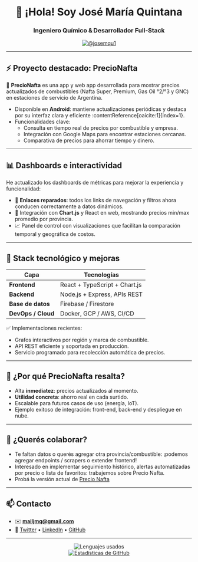 <h1 align="center">👋 ¡Hola! Soy José María Quintana</h1>
<h3 align="center">Ingeniero Químico & Desarrollador Full‑Stack</h3>

<p align="center">
  <a href="https://twitter.com/josemqu1" target="_blank">
    <img src="https://img.shields.io/twitter/follow/josemqu1?logo=twitter&style=for-the-badge" alt="@josemqu1" />
  </a>
</p>

---

## ⚡ Proyecto destacado: **PrecioNafta**

📱 **PrecioNafta** es una app y web app desarrollada para mostrar precios actualizados de combustibles (Nafta Super, Premium, Gas Oil °2/°3 y GNC) en estaciones de servicio de Argentina.

- Disponible en **Android**: mantiene actualizaciones periódicas y destaca por su interfaz clara y eficiente :contentReference[oaicite:1]{index=1}.
- Funcionalidades clave:
  - Consulta en tiempo real de precios por combustible y empresa.
  - Integración con Google Maps para encontrar estaciones cercanas.
  - Comparativa de precios para ahorrar tiempo y dinero.

---

## 📊 Dashboards e interactividad

He actualizado los dashboards de métricas para mejorar la experiencia y funcionalidad:

- 🔗 **Enlaces reparados**: todos los links de navegación y filtros ahora conducen correctamente a datos dinámicos.
- 🧰 Integración con **Chart.js** y React en web, mostrando precios min/max promedio por provincia.
- 📈 Panel de control con visualizaciones que facilitan la comparación temporal y geográfica de costos.

---

## 🔧 Stack tecnológico y mejoras

| Capa              | Tecnologías |
|-------------------|-------------|
| **Frontend**      | React + TypeScript + Chart.js |
| **Backend**       | Node.js + Express, APIs REST |
| **Base de datos** | Firebase / Firestore |
| **DevOps / Cloud**| Docker, GCP / AWS, CI/CD |

✅ Implementaciones recientes:
- Grafos interactivos por región y marca de combustible.
- API REST eficiente y soportada en producción.
- Servicio programado para recolección automática de precios.

---

## 🚀 ¿Por qué PrecioNafta resalta?

- Alta **inmediatez**: precios actualizados al momento.
- **Utilidad concreta**: ahorro real en cada surtido.
- Escalable para futuros casos de uso (energía, IoT).
- Ejemplo exitoso de integración: front-end, back-end y despliegue en nube.

---

## 🤝 ¿Querés colaborar?

- Te faltan datos o querés agregar otra provincia/combustible: ¡podemos agregar endpoints / scrapers o extender frontend!
- Interesado en implementar seguimiento histórico, alertas automatizadas por precio o lista de favoritos: trabajemos sobre Precio Nafta.
- Probá la versión actual de [Precio Nafta](https://www.precionafta.com)

---

## 📫 Contacto

- ✉️ **mailjmq@gmail.com**  
- 🔗 [Twitter](https://twitter.com/josemqu1) • [LinkedIn](https://linkedin.com/in/jos%C3%...) • [GitHub](https://github.com/jmquintana)

---

<p align="center">
  <img src="https://github-readme-stats.vercel.app/api/top-langs?username=jmquintana&layout=compact&theme=transparent" alt="Lenguajes usados" />
  <br/>
  <a href="https://github.com/jmquintana">
    <img src="https://github-readme-stats.vercel.app/api?username=jmquintana&theme=transparent" alt="Estadísticas de GitHub" />
  </a>
</p>

